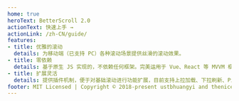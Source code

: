 ```yaml
---
home: true
heroText: BetterScroll 2.0
actionText: 快速上手 →
actionLink: /zh-CN/guide/
features:
- title: 优雅的滚动
  details: 为移动端（已支持 PC）各种滚动场景提供丝滑的滚动效果。
- title: 零依赖
  details: 基于原生 JS 实现的，不依赖任何框架。完美运用于 Vue、React 等 MVVM 框架。
- title: 扩展灵活
  details: 提供插件机制，便于对基础滚动进行功能扩展，目前支持上拉加载、下拉刷新、Picker、鼠标滚轮、放大缩小、移动缩放、轮播图、滚动视觉差，放大镜等等能力
footer: MIT Licensed | Copyright © 2018-present ustbhuangyi and theniceangel
---
```

